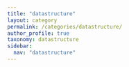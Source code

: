 ```yaml
---
title: "datastructure"
layout: category
permalink: /categories/datastructure/
author_profile: true
taxonomy: datastructure
sidebar:
  nav: "datastructure"
---
```

